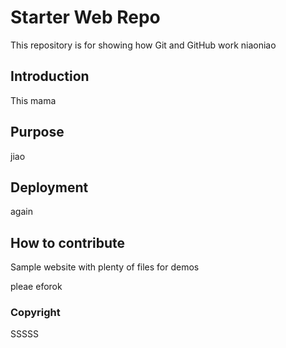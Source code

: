 # Starter Web Repo

This repository is for showing how Git and GitHub work
niaoniao
## Introduction

This mama

## Purpose
jiao

## Deployment
again

## How to contribute
 
Sample website with plenty of files for demos

pleae eforok

### Copyright

SSSSS
